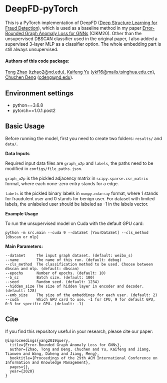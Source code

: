 # DeepFD-pyTorch
This is a PyTorch implementation of DeepFD ([Deep Structure Learning for Fraud Detection](https://ieeexplore.ieee.org/abstract/document/8594881)), which is used as a baseline method in my paper [Error-Bounded Graph Anomaly Loss for GNNs](https://tzhao.io/files/papers/CIKM20_GAL.pdf) (CIKM20).
Other than the unsupervised DBSCAN classifier used in the original paper, I also added a supervised 3-layer MLP as a classifier option. The whole embedding part is still always unsupervised.

#### Authors of this code package:
[Tong Zhao](https://github.com/zhao-tong) (tzhao2@nd.edu),
[Kaifeng Yu](https://github.com/kaifeng16) (ykf16@mails.tsinghua.edu.cn),
[Chuchen Deng](https://github.com/ChuchenD) (cdeng@nd.edu).

## Environment settings
- python==3.6.8
- pytorch==1.0.1.post2


## Basic Usage
Before running the model, first you need to create two folders: `results/` and `data/`.

**Data Inputs**

Required input data files are `graph_u2p` and `labels`, the paths need to be modified in `configs/file_paths.json`.

`graph_u2p` is the pickled adjacency matrix in `scipy.sparse.csr_matrix` format, where each none-zero entry stands for a edge.

`labels` is the pickled binary labels in `numpy.ndarray` format, where 1 stands for fraudulent user and 0 stands for benign user. For dataset with limited labels, the unlabeled user should be labeled as -1 in the labels vector.

**Example Usage**

To run the unsupervised model on Cuda with the default GPU card:
```
python -m src.main --cuda 9 --dataSet [YourDataSet] --cls_method [dbscan or mlp]
```

**Main Parameters:**

```
--dataSet     The input graph dataset. (default: weibo_s)
--name        The name of this run. (default: debug)
--cls_method  The classification method to be used. Choose between dbscan and mlp. (default: dbscan)
--epochs      Number of epochs. (default: 10)
--b_sz        Batch size. (default: 100)
--seed        Random seed. (default: 1234)
--hidden_size The size of hidden layer in encoder and decoder. (default: 128)
--emb_size    The size of the embeddings for each user. (default: 2)
--cuda        Which GPU card to use. -1 for CPU, 9 for default GPU, 0~3 for specific GPU. (default: -1)
```

## Cite
If you find this repository useful in your research, please cite our paper:

```
@inproceedings{yang2019query,
  title={Error-Bounded Graph Anomaly Loss for GNNs},
  author={Zhao, Tong and Deng, Chuchen and Yu, Kaifeng and Jiang, Tianwen and Wang, Daheng and Jiang, Meng},
  booktitle={Proceedings of the 29th ACM International Conference on Information and Knowledge Management},
  pages={},
  year={2020}
}
```


